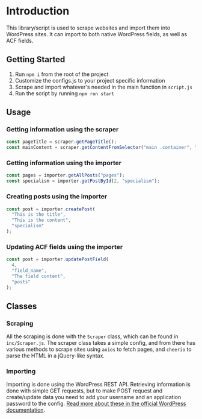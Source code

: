 # Introduction

This library/script is used to scrape websites and import them into WordPress sites. It can import to both native WordPress fields, as well as ACF fields.

## Getting Started

1. Run `npm i` from the root of the project
2. Customize the configs.js to your project specific information
3. Scrape and import whatever's needed in the main function in `script.js`
4. Run the script by running `npm run start`

## Usage

### Getting information using the scraper

```js
const pageTitle = scraper.getPageTitle();
const mainContent = scraper.getContentFromSelector("main .container", "html");
```

### Getting information using the importer

```js
const pages = importer.getAllPosts("pages");
const specialism = importer.getPostById(2, "specialism");
```

### Creating posts using the importer

```js
const post = importer.createPost(
  "This is the title",
  "This is the content",
  "specialism"
);
```

### Updating ACF fields using the importer

```js
const post = importer.updatePostField(
  4,
  "field_name",
  "The field content",
  "posts"
);
```

## Classes

### Scraping

All the scraping is done with the `Scraper` class, which can be found in `inc/Scraper.js`. The scraper class takes a simple config, and from there has various methods to scrape sites using `axios` to fetch pages, and `cheerio` to parse the HTML in a jQuery-like syntax.

### Importing

Importing is done using the WordPress REST API. Retrieving information is done with simple GET requests, but to make POST request and create/update data you need to add your username and an application password to the config. [Read more about these in the official WordPress documentation](https://developer.wordpress.org/rest-api/reference/application-passwords/).
